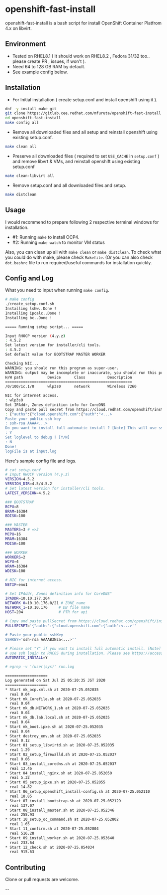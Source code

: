 # openshift-fast-install

openshift-fast-install is a bash script for install OpenShift Container Platfrom 4.x on libvirt. 

## Environment

- Tested on RHEL8.1 ( It should work on RHEL8.2 , Fedora 31/32 too.. please create PR , issues, if won't ).
- Need 64 to 128 GB RAM by default.
- See example config below.

## Installation

- For Initial installation ( create setup.conf and install openshift using it ).

```bash
dnf -y install make git
git clone https://gitlab.cee.redhat.com/mfuruta/openshift-fast-install
cd openshift-fast-install
make config all
```

- Remove all downloaded files and all setup and reinstall openshift using existing setup.conf.

```bash
make clean all
```

- Preserve all downloaded files ( required to set `USE_CACHE` in `setup.conf` ) and remove libvrt & VMs, and reinstall openshift using existing setup.conf

```bash
make clean-libvirt all
```

- Remove setup.conf and all downloaded files and setup.
```bash
make distclean
```


## Usage

I would recommend to prepare following 2 respective terminal windows for installation.

- #1: Running `make` to install OCP4.
- #2: Running `make watch` to monitor VM status

Also, you can clean up all with `make clean` or `make distclean`.
To check what you could do with make, please check `Makefile`.
(Or you can also check `dot.bashrc` file to run required/useful commands for installation quickly.

## Config and Log

What you need to input when running `make config`.
```bash
# make config
./create_setup.conf.sh
Installing lshw..Done !
Installing ipcalc..Done !
Installing bc..Done !

===== Running setup script... =====

Input RHOCP version (4.y.z) 
: 4.5.2
Set latest version for installer/cli tools. 
: 4.5.2
Set default value for BOOTSTRAP MASTER WORKER

Checking NIC...
WARNING: you should run this program as super-user.
WARNING: output may be incomplete or inaccurate, you should run this program as super-user.
H/W path           Device      Class          Description
=========================================================
/0/100/1c.1/0      wlp3s0      network        Wireless 7260

NIC for internet access. 
: wlp3s0
Set IPAddr, Zones definition info for CoreDNS
Copy and paste pull secret from https://cloud.redhat.com/openshift/install/pull-secret 
: {"auths":{"cloud.openshift.com":{"auth":"<...>
Paste your public ssh key 
: ssh-rsa AAAA<...>
Do you want to install full automatic install ? [Note] This will use ssh login to RHCOS during installation. Please see https://access.redhat.com/solutions/3801571. [Y/N] 
: Y
Set loglevel to debug ? [Y/N] 
: N
Done!
logFile is at input.log
```

Here's sample config file and logs.
```bash
# cat setup.conf
# Input RHOCP version (4.y.z)
VERSION=4.5.2
VERSION_DIR=4.5/4.5.2
# Set latest version for installer/cli tools.
LATEST_VERSION=4.5.2

### BOOTSTRAP
BCPU=8
BRAM=16384
BDISK=100

### MASTER
MASTERS=3 # =>3
MCPU=16
MRAM=16384
MDISK=100

### WORKER
WORKERS=2
WCPU=4
WRAM=16384
WDISK=100

# NIC for internet access.
NETIF=eno1

# Set IPAddr, Zones definition info for CoreDNS"
IPADDR=10.10.177.204
NETWORK_0=10.10.176.0/21 # ZONE name
NETWORK_1=10.10.176     # DB file name
HOST=204                # PTR for api

# Copy and paste pullSecret from https://cloud.redhat.com/openshift/install/pull-secret
PULLSECRET='{"auths":{"cloud.openshift.com":{"auth":<...>''

# Paste your public sshKey
SSHKEY='ssh-rsa AAAAB3Nza<...>''

# Please set "Y" if you want to install full automatic install. [Note] This will
# use ssh login to RHCOS during installation. Please see https://access.redhat.com/solutions/3801571.
AUTOMATIC_INSTALL=Y
```

```bash
# egrep -v '(user|sys)' run.log 

===================
Log generated on Sat Jul 25 05:20:35 JST 2020
===================
* Start mk_ocp.xml.sh at 2020-07-25.052035
  real 0.04
* Start mk_Corefile.sh at 2020-07-25.052035
  real 0.04
* Start mk_db.NETWORK_1.sh at 2020-07-25.052035
  real 0.04
* Start mk_db.lab.local.sh at 2020-07-25.052035
  real 0.04
* Start mk_boot.ipxe.sh at 2020-07-25.052035
  real 0.04
* Start destroy_env.sh at 2020-07-25.052035
  real 0.12
* Start 01_setup_libvirtd.sh at 2020-07-25.052035
  real 1.29
* Start 02_setup_firewalld.sh at 2020-07-25.052037
  real 0.06
* Start 03_install_coredns.sh at 2020-07-25.052037
  real 13.46
* Start 04_install_nginx.sh at 2020-07-25.052050
  real 5.32
* Start 05_setup_ipxe.sh at 2020-07-25.052055
  real 14.82
* Start 06_setup_openshift_install-config.sh at 2020-07-25.052110
  real 18.85
* Start 07_install_bootstrap.sh at 2020-07-25.052129
  real 137.07
* Start 08_install_master.sh at 2020-07-25.052346
  real 255.93
* Start 10_setup_oc_command.sh at 2020-07-25.052802
  real 1.65
* Start 11_confirm.sh at 2020-07-25.052804
  real 516.28
* Start 09_install_worker.sh at 2020-07-25.053640
  real 233.64
* Start 12_check.sh at 2020-07-25.054034
  real 915.63
```

## Contributing

Clone or pull requests are welcome.

--
